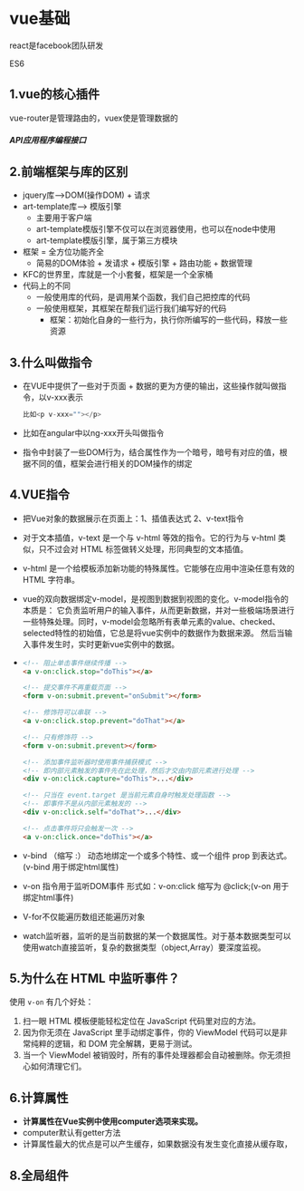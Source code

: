 # vue基础

react是facebook团队研发

ES6

## 1.vue的核心插件

vue-router是管理路由的，vuex使是管理数据的

##### API应用程序编程接口

## 2.前端框架与库的区别

- jquery库-->DOM(操作DOM) + 请求
- art-template库--> 模版引擎
  - 主要用于客户端
  - art-template模版引擎不仅可以在浏览器使用，也可以在node中使用
  - art-template模版引擎，属于第三方模块
- 框架 = 全方位功能齐全
  - 简易的DOM体验 + 发请求 + 模版引擎 + 路由功能 + 数据管理
- KFC的世界里，库就是一个小套餐，框架是一个全家桶
- 代码上的不同
  - 一般使用库的代码，是调用某个函数，我们自己把控库的代码
  - 一般使用框架，其框架在帮我们运行我们编写好的代码
    - 框架：初始化自身的一些行为，执行你所编写的一些代码，释放一些资源

## 3.什么叫做指令

- 在VUE中提供了一些对于页面 + 数据的更为方便的输出，这些操作就叫做指令，以v-xxx表示

  ```javascript
  比如<p v-xxx=""></p>
  ```

- 比如在angular中以ng-xxx开头叫做指令

- 指令中封装了一些DOM行为，结合属性作为一个暗号，暗号有对应的值，根据不同的值，框架会进行相关的DOM操作的绑定

## 4.VUE指令

- 把Vue对象的数据展示在页面上：1、插值表达式 2、v-text指令

- 对于文本插值，v-text 是一个与 v-html 等效的指令。它的行为与 v-html 类似，只不过会对 HTML 标签做转义处理，形同典型的文本插值。

- v-html 是一个给模板添加新功能的特殊属性。它能够在应用中渲染任意有效的 HTML 字符串。

- vue的双向数据绑定v-model，是视图到数据到视图的变化。v-model指令的本质是： 它负责监听用户的输入事件，从而更新数据，并对一些极端场景进行一些特殊处理。同时，v-model会忽略所有表单元素的value、checked、selected特性的初始值，它总是将vue实例中的数据作为数据来源。 然后当输入事件发生时，实时更新vue实例中的数据。

- ```html
  <!-- 阻止单击事件继续传播 -->
  <a v-on:click.stop="doThis"></a>
  
  <!-- 提交事件不再重载页面 -->
  <form v-on:submit.prevent="onSubmit"></form>
  
  <!-- 修饰符可以串联 -->
  <a v-on:click.stop.prevent="doThat"></a>
  
  <!-- 只有修饰符 -->
  <form v-on:submit.prevent></form>
  
  <!-- 添加事件监听器时使用事件捕获模式 -->
  <!-- 即内部元素触发的事件先在此处理，然后才交由内部元素进行处理 -->
  <div v-on:click.capture="doThis">...</div>
  
  <!-- 只当在 event.target 是当前元素自身时触发处理函数 -->
  <!-- 即事件不是从内部元素触发的 -->
  <div v-on:click.self="doThat">...</div>
  
  <!-- 点击事件将只会触发一次 -->
  <a v-on:click.once="doThis"></a>
  ```

- v-bind   （缩写 :）   动态地绑定一个或多个特性、或一个组件 prop 到表达式。(v-bind 用于绑定html属性)

- v-on 指令用于监听DOM事件 形式如：v-on:click 缩写为 @click;(v-on 用于绑定html事件)

- V-for不仅能遍历数组还能遍历对象

- watch监听器，监听的是当前数据的某一个数据属性。对于基本数据类型可以使用watch直接监听，复杂的数据类型（object,Array）要深度监视。

## 5.为什么在 HTML 中监听事件？

使用 `v-on` 有几个好处：

1. 扫一眼 HTML 模板便能轻松定位在 JavaScript 代码里对应的方法。
2. 因为你无须在 JavaScript 里手动绑定事件，你的 ViewModel 代码可以是非常纯粹的逻辑，和 DOM 完全解耦，更易于测试。
3. 当一个 ViewModel 被销毁时，所有的事件处理器都会自动被删除。你无须担心如何清理它们。

## 6.计算属性

- **计算属性在Vue实例中使用computer选项来实现。**
- computer默认有getter方法
- 计算属性最大的优点是可以产生缓存，如果数据没有发生变化直接从缓存取，

## 8.全局组件
